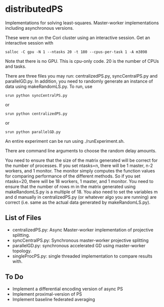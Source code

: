 # distributedPS

Implementations for solving least-squares. Master-worker implementations including asynchronous versions.


These were run on the Cori cluster using an interactive session. Get an interactive session with 
```
salloc -C gpu -N 1 --ntasks 20 -t 180 --cpus-per-task 1 -A m3898
```
Note that there is no GPU. This is cpu-only code. 20 is the number of CPUs and tasks.

There are three files you may run: centralizedPS.py, syncCentralPS.py and parallelGD.py. In addition, you need to randomly generate an instance of data using makeRandomLS.py. To run, use 
```
srun python syncCentralPS.py 
```
or 
```
srun python centralizedPS.py
```
or 
```
srun python parallelGD.py 
```
An entire experiment can be run using ./runExperiment.sh. 

There are command line arguments to choose the random delay amounts.

You need to ensure that the size of the matrix generated will be correct for the number of processes. If you set ntasks=n, there will be 1 master, n-2 workers, and 1 monitor. The monitor simply computes the function values for comparing performance of the different methods. So if you set ntasks=20, there will be 18 workers, 1 master, and 1 monitor. You need to ensure that the number of rows m in the matrix generated using makeRandomLS.py is a multiple of 18. You also need to set the variables m and d manually in centralizedPS.py (or whatever algo you are running) are correct (i.e. same as the actual data generated by makeRandomLS.py).


## List of Files 

* centralizedPS.py: Async Master-worker implementation of projective splitting.
* syncCentralPS.py: Synchronous master-worker projective splitting
* parallelGD.py: synchronous accelerated GD using master-worker topology.
* singleProcPS.py: single threaded implementation to compare results with. 

## To Do

* Implement a differential encoding version of async PS
* Implement proximal-version of PS
* Implement baseline federated averaging
